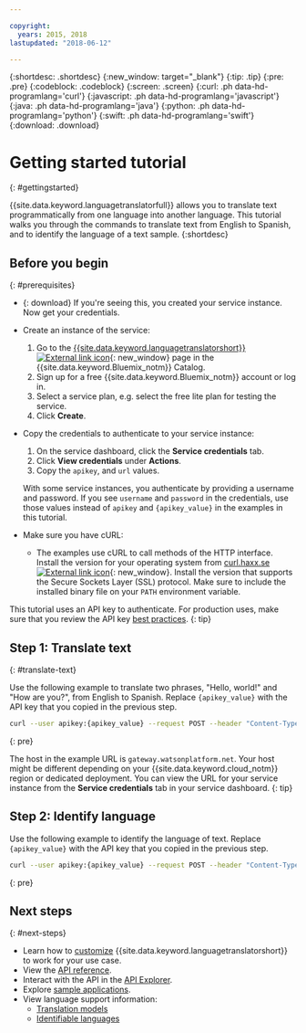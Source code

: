 ```yaml
---

copyright:
  years: 2015, 2018
lastupdated: "2018-06-12"

---
```

<!-- Attribute definitions -->
{:shortdesc: .shortdesc}
{:new_window: target="_blank"}
{:tip: .tip}
{:pre: .pre}
{:codeblock: .codeblock}
{:screen: .screen}
{:curl: .ph data-hd-programlang='curl'}
{:javascript: .ph data-hd-programlang='javascript'}
{:java: .ph data-hd-programlang='java'}
{:python: .ph data-hd-programlang='python'}
{:swift: .ph data-hd-programlang='swift'}
{:download: .download}

# Getting started tutorial
{: #gettingstarted}

{{site.data.keyword.languagetranslatorfull}} allows you to translate text programmatically from one language into another language. This tutorial walks you through the commands to translate text from English to Spanish, and to identify the language of a text sample.
{:shortdesc}

## Before you begin
{: #prerequisites}

- {: download} If you're seeing this, you created your service instance. Now get your credentials.
- Create an instance of the service:
    1.  Go to the [{{site.data.keyword.languagetranslatorshort}} ![External link icon](../../icons/launch-glyph.svg "External link icon")](https://console.{DomainName}/catalog/services/language-translator){: new_window} page in the {{site.data.keyword.Bluemix_notm}} Catalog.
    1.  Sign up for a free {{site.data.keyword.Bluemix_notm}} account or log in.
    1.  Select a service plan, e.g. select the free lite plan for testing the service.
    1.  Click **Create**.
- Copy the credentials to authenticate to your service instance:
    1.  On the service dashboard, click the **Service credentials** tab.
    1.  Click **View credentials** under **Actions**.
    2.  Copy the `apikey`, and `url` values.
    
    With some service instances, you authenticate by providing a username and password. If you see `username` and `password` in the credentials, use those values instead of `apikey` and `{apikey_value}` in the examples in this tutorial.

- Make sure you have cURL:
    - The examples use cURL to call methods of the HTTP interface. Install the version for your operating system from [curl.haxx.se ![External link icon](../../icons/launch-glyph.svg "External link icon")](https://curl.haxx.se/){: new_window}. Install the version that supports the Secure Sockets Layer (SSL) protocol. Make sure to include the installed binary file on your `PATH` environment variable.

This tutorial uses an API key to authenticate. For production uses, make sure that you review the API key [best practices](/docs/services/watson/apikey-bp.html#api-bp).
{: tip}

## Step 1: Translate text
{: #translate-text}

Use the following example to translate two phrases, "Hello, world!" and "How are you?", from English to Spanish. Replace `{apikey_value}` with the API key that you copied in the previous step.

```bash
curl --user apikey:{apikey_value} --request POST --header "Content-Type: application/json" --data "{\"text\": [\"Hello, world!\", \"How are you?\"], \"model_id\":\"en-es\"}" https://gateway.watsonplatform.net/language-translator/api/v3/translate?version=2018-05-01
```
{: pre}

The host in the example URL is `gateway.watsonplatform.net`. Your host might be different depending on your {{site.data.keyword.cloud_notm}} region or dedicated deployment. You can view the URL for your service instance from the **Service credentials** tab in your service dashboard. 
{: tip}

<!-- ```
var watson = require('watson-developer-cloud');
var language_translator = watson.language_translator({
  username: 'username',
  password: 'password',
  version: 'v2',
  url: 'https://gateway.watsonplatform.net/language-translator/api'
});
language_translator.translate({
    text: 'Hello, world!',
    source: 'en',
    target: 'es'
  },
  function(err, translation) {
    if (err)
      console.log(err)
    else
      console.log(translation);
});
```
{:node}
{:codeblock} -->

<!-- ```java
LanguageTranslator service = new LanguageTranslator();
service.setUsernameAndPassword("username","password");

TranslationResult result = service.translate("Hello, world!", "en", "es");
System.out.println(result);
```
{:java}
{:codeblock} -->

<!-- ```
import json
from watson_developer_cloud import LanguageTranslatorV2 as LanguageTranslator

language_translator = LanguageTranslator(
    username="username",
    password="password")

translation = language_translator.translate(
    text="Hello, world!",
    source="en",
    target="es"
print(json.dumps(translation, indent=2, ensure_ascii=False))
```
{:python}
{:codeblock} -->

## Step 2: Identify language

Use the following example to identify the language of text. Replace `{apikey_value}` with the API key that you copied in the previous step.

```bash
curl --user apikey:{apikey_value} --request POST --header "Content-Type: text/plain" --data "Language Translator translates text from one language to another" https://gateway.watsonplatform.net/language-translator/api/v3/identify?version=2018-05-01
```
{: pre}


## Next steps
{: #next-steps}

- Learn how to [customize](/docs/services/language-translator/customizing.html) {{site.data.keyword.languagetranslatorshort}} to work for your use case.
- View the [API reference](https://www.ibm.com/watson/developercloud/language-translator/api/v3/).
- Interact with the API in the [API Explorer](https://watson-api-explorer.mybluemix.net/apis/language-translator-v3).
- Explore [sample applications](sample-applications.html).
- View language support information:
  - [Translation models](translation-models.html)
  - [Identifiable languages](identifiable-languages.html)

